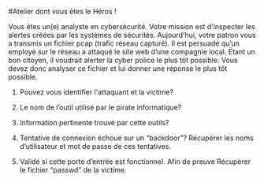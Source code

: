 #Atelier dont vous êtes le Héros !

Vous êtes un(e) analyste en cybersécurité. Votre mission est d'inspecter les alertes créées par les systèmes de sécurités.
Aujourd'hui, votre patron vous a transmis un fichier pcap (trafic réseau capturé). Il est persuadé qu’un employé sur le réseau a attaqué le site web d’une compagnie local. Étant un bon citoyen, il voudrait alerter la cyber police le plus tôt possible.
Vous devez donc analyser ce fichier et lui donner une réponse le plus tôt possible.


1. Pouvez vous identifier l'attaquant et la victime?

2. Le nom de l’outil utilisé par le pirate informatique?

3. Information pertinente trouvé par cette outils?

4. Tentative de connexion échoué sur un “backdoor”?
   Récupérer les noms d’utilisateur et mot de passe de ces tentatives.

5. Validé si cette porte d’entrée est fonctionnel.
   Afin de preuve Récupérer le fichier “passwd” de la victime.





